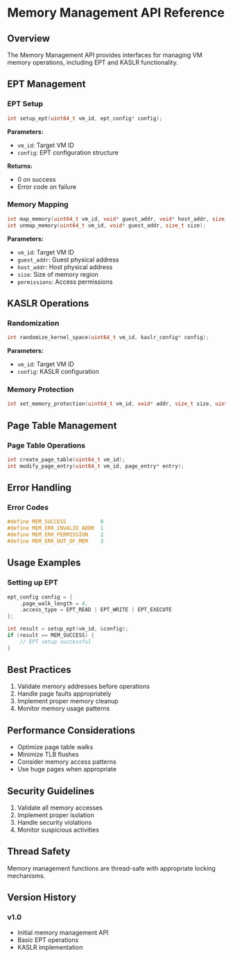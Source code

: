 # Memory Management API Reference

## Overview

The Memory Management API provides interfaces for managing VM memory operations, including EPT and KASLR functionality.

## EPT Management

### EPT Setup

```c
int setup_ept(uint64_t vm_id, ept_config* config);
```

**Parameters:**
- `vm_id`: Target VM ID
- `config`: EPT configuration structure

**Returns:**
- 0 on success
- Error code on failure

### Memory Mapping

```c
int map_memory(uint64_t vm_id, void* guest_addr, void* host_addr, size_t size, uint32_t permissions);
int unmap_memory(uint64_t vm_id, void* guest_addr, size_t size);
```

**Parameters:**
- `vm_id`: Target VM ID
- `guest_addr`: Guest physical address
- `host_addr`: Host physical address
- `size`: Size of memory region
- `permissions`: Access permissions

## KASLR Operations

### Randomization

```c
int randomize_kernel_space(uint64_t vm_id, kaslr_config* config);
```

**Parameters:**
- `vm_id`: Target VM ID
- `config`: KASLR configuration

### Memory Protection

```c
int set_memory_protection(uint64_t vm_id, void* addr, size_t size, uint32_t protection);
```

## Page Table Management

### Page Table Operations

```c
int create_page_table(uint64_t vm_id);
int modify_page_entry(uint64_t vm_id, page_entry* entry);
```

## Error Handling

### Error Codes

```c
#define MEM_SUCCESS           0
#define MEM_ERR_INVALID_ADDR  1
#define MEM_ERR_PERMISSION    2
#define MEM_ERR_OUT_OF_MEM    3
```

## Usage Examples

### Setting up EPT

```c
ept_config config = {
    .page_walk_length = 4,
    .access_type = EPT_READ | EPT_WRITE | EPT_EXECUTE
};

int result = setup_ept(vm_id, &config);
if (result == MEM_SUCCESS) {
    // EPT setup successful
}
```

## Best Practices

1. Validate memory addresses before operations
2. Handle page faults appropriately
3. Implement proper memory cleanup
4. Monitor memory usage patterns

## Performance Considerations

- Optimize page table walks
- Minimize TLB flushes
- Consider memory access patterns
- Use huge pages when appropriate

## Security Guidelines

1. Validate all memory accesses
2. Implement proper isolation
3. Handle security violations
4. Monitor suspicious activities

## Thread Safety

Memory management functions are thread-safe with appropriate locking mechanisms.

## Version History

### v1.0
- Initial memory management API
- Basic EPT operations
- KASLR implementation
